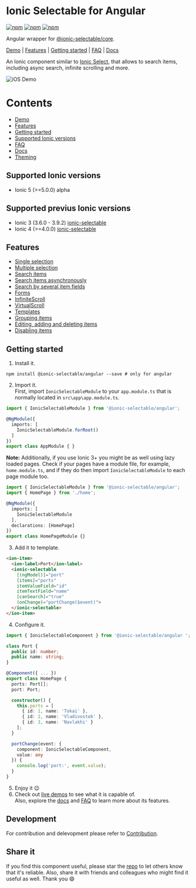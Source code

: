 [npm-url]: https://npmjs.org/package/@ionic-selectable/angular
[npm-image]: https://img.shields.io/npm/v/@ionic-selectable/angular.svg
[dm-image]: https://img.shields.io/npm/dm/@ionic-selectable/angular.svg
[dt-image]: https://img.shields.io/npm/dt/@ionic-selectable/angular.svg

# Ionic Selectable for Angular

[![npm][npm-image]][npm-url]
[![npm][dt-image]][npm-url]
[![npm][dm-image]][npm-url]

Angular wrapper for [@ionic-selectable/core](https://www.npmjs.com/package/@ionic-selectable/core).

[Demo](https://stackblitz.com/edit/ionic-selectable-basic?file=pages/home/home.html) | [Features](#features) | [Getting started](#getting-started) | [FAQ](../../wiki#faq) | [Docs](../../wiki)

An Ionic component similar to [Ionic Select](https://ionicframework.com/docs/api/components/select/Select/), that allows to search items, including async search, infinite scrolling and more.

![iOS Demo](images/demo.gif)

# Contents

- [Demo](https://stackblitz.com/edit/ionic-selectable-basic?file=pages/home/home.html)
- [Features](#features)
- [Getting started](#getting-started)
- [Supported Ionic versions](#supported-ionic-versions)
- [FAQ](../../wiki#faq)
- [Docs](../../wiki)
- [Theming](../../wiki#theming)

## Supported Ionic versions

- Ionic 5 (>=5.0.0) alpha

## Supported previus Ionic versions
- Ionic 3 (3.6.0 - 3.9.2) [ionic-selectable](https://www.npmjs.com/package/ionic-selectable)
- Ionic 4 (>=4.0.0) [ionic-selectable](https://www.npmjs.com/package/ionic-selectable)
## Features

- [Single selection](https://stackblitz.com/edit/ionic-selectable-basic?file=pages/home/home.html)
- [Multiple selection](../../wiki#ismultiple)
- [Search items](https://stackblitz.com/edit/ionic-selectable-basic?file=pages/home/home.html)
- [Search items asynchronously](https://stackblitz.com/edit/ionic-selectable-on-search?file=pages/home/home.html)
- [Search by several item fields](https://stackblitz.com/edit/ionic-selectable-on-search?file=pages/home/home.html)
- [Forms](https://stackblitz.com/edit/ionic-selectable-form-control?file=pages/home/home.html)
- [InfiniteScroll](https://stackblitz.com/edit/ionic-selectable-infinite-scroll?file=pages/home/home.html)
- [VirtualScroll](https://stackblitz.com/edit/ionic-selectable-virtual-scroll?file=pages/home/home.html)
- [Templates](../../wiki#templates)
- [Grouping items](../..//wiki#grouping)
- [Editing, adding and deleting items](../../wiki#editing)
- [Disabling items](../../wiki#disableditems)

## Getting started

1. Install it.

```
npm install @ionic-selectable/angular --save # only for angular
```

2. Import it.  
   First, import `IonicSelectableModule` to your `app.module.ts` that is normally located in `src\app\app.module.ts`.

```ts
import { IonicSelectableModule } from '@ionic-selectable/angular';

@NgModule({
  imports: [
    IonicSelectableModule.forRoot()
  ]
})
export class AppModule { }

```

**Note:** Additionally, if you use Ionic 3+ you might be as well using lazy loaded pages. Check if your pages have a module file, for example, `home.module.ts`, and if they do then import `IonicSelectableModule` to each page module too.

```ts
import { IonicSelectableModule } from '@ionic-selectable/angular';
import { HomePage } from './home';

@NgModule({
  imports: [
    IonicSelectableModule
  ],
  declarations: [HomePage]
})
export class HomePageModule {}

```

3. Add it to template.

```html
<ion-item>
  <ion-label>Port</ion-label>
  <ionic-selectable
    [(ngModel)]="port"
    [items]="ports"
    itemValueField="id"
    itemTextField="name"
    [canSearch]="true"
    (onChange)="portChange($event)">
  </ionic-selectable>
</ion-item>
```

4. Configure it.

```ts
import { IonicSelectableComponent } from '@ionic-selectable/angular ';

class Port {
  public id: number;
  public name: string;
}

@Component({ ... })
export class HomePage {
  ports: Port[];
  port: Port;

  constructor() {
    this.ports = [
      { id: 1, name: 'Tokai' },
      { id: 2, name: 'Vladivostok' },
      { id: 3, name: 'Navlakhi' }
    ];
  }

  portChange(event: {
    component: IonicSelectableComponent,
    value: any
  }) {
    console.log('port:', event.value);
  }
}
```

5. Enjoy it 😉
6. Check out [live demos](https://stackblitz.com/@eakoriakin) to see what it is capable of.  
   Also, explore the [docs](../../wiki) and [FAQ](../../wiki#faq) to learn more about its features.

## Development

For contribution and delevopment please refer to [Contribution](../../wiki/Contribution).

## Share it

If you find this component useful, please star the [repo](https://github.com/eakoriakin/ionic-selectable) to let others know that it's reliable. Also, share it with friends and colleagues who might find it useful as well. Thank you 😄
